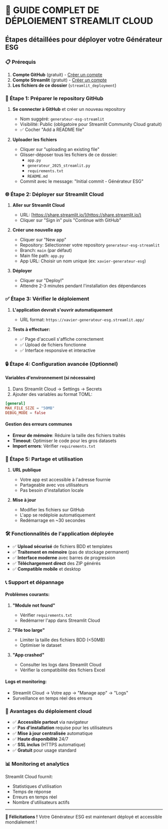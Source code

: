 # 🚀 GUIDE COMPLET DE DÉPLOIEMENT STREAMLIT CLOUD

## Étapes détaillées pour déployer votre Générateur ESG

### 📋 Prérequis

1. **Compte GitHub** (gratuit) - [Créer un compte](https://github.com/signup)
2. **Compte Streamlit** (gratuit) - [Créer un compte](https://streamlit.io/)
3. **Les fichiers de ce dossier** (`streamlit_deployment`)

### 🔧 Étape 1: Préparer le repository GitHub

1. **Se connecter à GitHub** et créer un nouveau repository
   - Nom suggéré: `generateur-esg-streamlit`
   - Visibilité: Public (obligatoire pour Streamlit Community Cloud gratuit)
   - ✅ Cocher "Add a README file"

2. **Uploader les fichiers**
   - Cliquer sur "uploading an existing file"
   - Glisser-déposer tous les fichiers de ce dossier:
     - `app.py`
     - `generateur_2025_streamlit.py`
     - `requirements.txt`
     - `README.md`
   - Commit avec le message: "Initial commit - Générateur ESG"

### 🌐 Étape 2: Déployer sur Streamlit Cloud

1. **Aller sur Streamlit Cloud**
   - URL: [https://share.streamlit.io/](https://share.streamlit.io/)
   - Cliquer sur "Sign in" puis "Continue with GitHub"

2. **Créer une nouvelle app**
   - Cliquer sur "New app"
   - Repository: Sélectionner votre repository `generateur-esg-streamlit`
   - Branch: `main` (par défaut)
   - Main file path: `app.py`
   - App URL: Choisir un nom unique (ex: `xavier-generateur-esg`)

3. **Déployer**
   - Cliquer sur "Deploy!"
   - Attendre 2-3 minutes pendant l'installation des dépendances

### ✅ Étape 3: Vérifier le déploiement

1. **L'application devrait s'ouvrir automatiquement**
   - URL format: `https://xavier-generateur-esg.streamlit.app/`
   
2. **Tests à effectuer:**
   - ✅ Page d'accueil s'affiche correctement
   - ✅ Upload de fichiers fonctionne
   - ✅ Interface responsive et interactive

### 🔒 Étape 4: Configuration avancée (Optionnel)

#### Variables d'environnement (si nécessaire)
1. Dans Streamlit Cloud → Settings → Secrets
2. Ajouter des variables au format TOML:
```toml
[general]
MAX_FILE_SIZE = "50MB"
DEBUG_MODE = false
```

#### Gestion des erreurs communes
- **Erreur de mémoire**: Réduire la taille des fichiers traités
- **Timeout**: Optimiser le code pour les gros datasets
- **Import errors**: Vérifier `requirements.txt`

### 📱 Étape 5: Partage et utilisation

1. **URL publique**
   - Votre app est accessible à l'adresse fournie
   - Partageable avec vos utilisateurs
   - Pas besoin d'installation locale

2. **Mise à jour**
   - Modifier les fichiers sur GitHub
   - L'app se redéploie automatiquement
   - Redémarrage en ~30 secondes

### 🛠️ Fonctionnalités de l'application déployée

- ✅ **Upload sécurisé** de fichiers BDD et templates
- ✅ **Traitement en mémoire** (pas de stockage permanent)
- ✅ **Interface moderne** avec barres de progression
- ✅ **Téléchargement direct** des ZIP générés
- ✅ **Compatible mobile** et desktop

### 📞 Support et dépannage

#### Problèmes courants:

1. **"Module not found"**
   - Vérifier `requirements.txt`
   - Redémarrer l'app dans Streamlit Cloud

2. **"File too large"**
   - Limiter la taille des fichiers BDD (<50MB)
   - Optimiser le dataset

3. **"App crashed"**
   - Consulter les logs dans Streamlit Cloud
   - Vérifier la compatibilité des fichiers Excel

#### Logs et monitoring:
- Streamlit Cloud → Votre app → "Manage app" → "Logs"
- Surveillance en temps réel des erreurs

### 🎯 Avantages du déploiement cloud

- ✅ **Accessible partout** via navigateur
- ✅ **Pas d'installation** requise pour les utilisateurs
- ✅ **Mise à jour centralisée** automatique
- ✅ **Haute disponibilité** 24/7
- ✅ **SSL inclus** (HTTPS automatique)
- ✅ **Gratuit** pour usage standard

### 📊 Monitoring et analytics

Streamlit Cloud fournit:
- Statistiques d'utilisation
- Temps de réponse
- Erreurs en temps réel
- Nombre d'utilisateurs actifs

---

**🎉 Félicitations !** Votre Générateur ESG est maintenant déployé et accessible mondialement !
